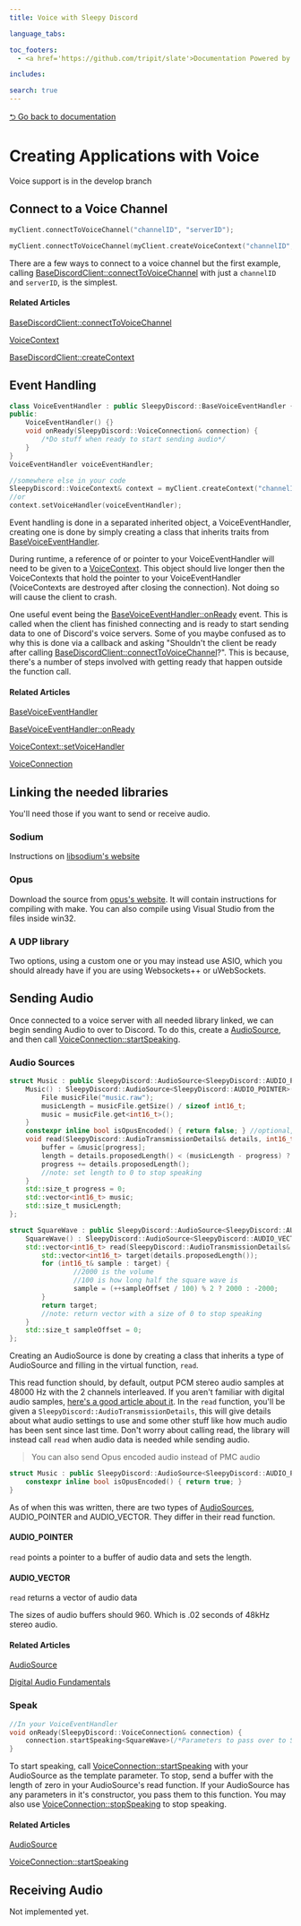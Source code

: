```yaml
---
title: Voice with Sleepy Discord

language_tabs:

toc_footers:
  - <a href='https://github.com/tripit/slate'>Documentation Powered by Slate</a>

includes:

search: true
---
```

[⮌ Go back to documentation](documentation.html)

# Creating Applications with Voice

<aside class="note">
Voice support is in the develop branch
</aside>

## Connect to a Voice Channel

```cpp
myClient.connectToVoiceChannel("channelID", "serverID");
```

```cpp
myClient.connectToVoiceChannel(myClient.createVoiceContext("channelID", "serverID", nullptr));
```

There are a few ways to connect to a voice channel but the first example, calling [BaseDiscordClient::connectToVoiceChannel](documentation.html#connecttovoicechannel) with just a ``channelID`` and ``serverID``, is the simplest.

#### Related Articles
[BaseDiscordClient::connectToVoiceChannel](documentation.html#connecttovoicechannel)

[VoiceContext](documentation.html#voicecontext)

[BaseDiscordClient::createContext](documentation.html#createvoicecontext)

## Event Handling
```cpp
class VoiceEventHandler : public SleepyDiscord::BaseVoiceEventHandler {
public:
	VoiceEventHandler() {}
	void onReady(SleepyDiscord::VoiceConnection& connection) {
		/*Do stuff when ready to start sending audio*/
	}
}
VoiceEventHandler voiceEventHandler;

//somewhere else in your code
SleepyDiscord::VoiceContext& context = myClient.createContext("channelID", "serverID", voiceEventHandler);
//or
context.setVoiceHandler(voiceEventHandler);
```

Event handling is done in a separated inherited object, a VoiceEventHandler, creating one is done by simply creating a class that inherits traits from [BaseVoiceEventHandler](documentation.html#basevoiceeventhandler).

During runtime, a reference of or pointer to your VoiceEventHandler will need to be given to a [VoiceContext](documentation.html#voicecontext). This object should live longer then the VoiceContexts that hold the pointer to your VoiceEventHandler (VoiceContexts are destroyed after closing the connection). Not doing so will cause the client to crash.

One useful event being the [BaseVoiceEventHandler::onReady]() event. This is called when the client has finished connecting and is ready to start sending data to one of Discord's voice servers. Some of you maybe confused as to why this is done via a callback and asking "Shouldn't the client be ready after calling [BaseDiscordClient::connectToVoiceChannel](documentation.html#connecttovoicechannel)?". This is because, there's a number of steps involved with getting ready that happen outside the function call.

#### Related Articles
[BaseVoiceEventHandler](documentation.html#basevoiceeventhandler)

[BaseVoiceEventHandler::onReady]()

[VoiceContext::setVoiceHandler](documentation.html#setvoicehandler)

[VoiceConnection](documentation.html#voiceconnection)

## Linking the needed libraries

You'll need those if you want to send or receive audio.

### Sodium

Instructions on [libsodium's website](https://download.libsodium.org/doc/installation/)

### Opus

Download the source from [opus's website](https://opus-codec.org/downloads/). It will contain instructions for compiling with make. You can also compile using Visual Studio from the files inside win32.

### A UDP library

Two options, using a custom one or you may instead use ASIO, which you should already have if you are using Websockets++ or uWebSockets.

## Sending Audio

Once connected to a voice server with all needed library linked, we can begin sending Audio to over to Discord. To do this, create a [AudioSource](documentation.html#audiosource), and then call [VoiceConnection::startSpeaking](documentation.html#startspeaking).

### Audio Sources
```cpp
struct Music : public SleepyDiscord::AudioSource<SleepyDiscord::AUDIO_POINTER> {
	Music() : SleepyDiscord::AudioSource<SleepyDiscord::AUDIO_POINTER>() {
		File musicFile("music.raw");
		musicLength = musicFile.getSize() / sizeof int16_t;
		music = musicFile.get<int16_t>();
	}
	constexpr inline bool isOpusEncoded() { return false; } //optional, will be false by default
	void read(SleepyDiscord::AudioTransmissionDetails& details, int16_t*& buffer, std::size_t& length) {
		buffer = &music[progress];
		length = details.proposedLength() < (musicLength - progress) ? details.proposedLength() : 0;
		progress += details.proposedLength();
		//note: set length to 0 to stop speaking
	}
	std::size_t progress = 0;
	std::vector<int16_t> music;
	std::size_t musicLength;
};
```

```cpp
struct SquareWave : public SleepyDiscord::AudioSource<SleepyDiscord::AUDIO_VECTOR> {
	SquareWave() : SleepyDiscord::AudioSource<SleepyDiscord::AUDIO_VECTOR>(), sampleOffset(0) {}
	std::vector<int16_t> read(SleepyDiscord::AudioTransmissionDetails& details) {
		std::vector<int16_t> target(details.proposedLength());
		for (int16_t& sample : target) {
				//2000 is the volume
				//100 is how long half the square wave is
				sample = (++sampleOffset / 100) % 2 ? 2000 : -2000;
		}
		return target;
		//note: return vector with a size of 0 to stop speaking
	}
	std::size_t sampleOffset = 0;
};
```

Creating an AudioSource is done by creating a class that inherits a type of AudioSource and filling in the virtual function, ``read``.

This read function should, by default, output PCM stereo audio samples at 48000 Hz with the 2 channels interleaved.
If you aren't familiar with digital audio samples, [here's a good article about it](http://manual.audacityteam.org/man/digital_audio.html).
In the ``read`` function, you'll be given a ``SleepyDiscord::AudioTransmissionDetails``, this will give details about what audio settings to use and some other stuff like how much audio has been sent since last time.
Don't worry about calling read, the library will instead call ``read`` when audio data is needed while sending audio.

> You can also send Opus encoded audio instead of PMC audio

```cpp
struct Music : public SleepyDiscord::AudioSource<SleepyDiscord::AUDIO_POINTER> {
	constexpr inline bool isOpusEncoded() { return true; }
}
```

As of when this was written, there are two types of [AudioSources](documentation.html#audiosource), AUDIO_POINTER and AUDIO_VECTOR. They differ in their read function.

#### AUDIO_POINTER
``read`` points a pointer to a buffer of audio data and sets the length.

#### AUDIO_VECTOR
``read`` returns a vector of audio data

<aside class="note">
The sizes of audio buffers should 960. Which is .02 seconds of 48kHz stereo audio.
</aside>

#### Related Articles 
[AudioSource](documentation.html#audiosource)

[Digital Audio Fundamentals](http://manual.audacityteam.org/man/digital_audio.html)

### Speak
```cpp
//In your VoiceEventHandler
void onReady(SleepyDiscord::VoiceConnection& connection) {
	connection.startSpeaking<SquareWave>(/*Parameters to pass over to SquareWave's constructor*/);
}
```

To start speaking, call [VoiceConnection::startSpeaking](documentation.html#startspeaking) with your AudioSource as the template parameter. To stop, send a buffer with the length of zero in your AudioSource's read function. If your AudioSource has any parameters in it's constructor, you pass them to this function. You may also use [VoiceConnection::stopSpeaking]() to stop speaking.

#### Related Articles
[AudioSource](documentation.html#audiosource)

[VoiceConnection::startSpeaking](documentation.html#startspeaking)

## Receiving Audio
Not implemented yet.